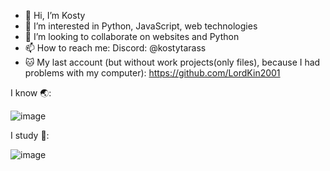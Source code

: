 - 👋 Hi, I’m Kosty
- 👀 I’m interested in Python, JavaScript, web technologies
- 💞️ I’m looking to collaborate on websites and Python
- 📫 How to reach me: Discord: @kostytarass
- 🐱 My last account (but without work projects(only files), because I had problems with my computer): https://github.com/LordKin2001


I know 🌏:


![image](https://github.com/Willyamdevon/Willyamdevon/assets/151402518/374305eb-c29a-45ac-a87e-1d4ccc181c1c)


I study 🏫:


![image](https://github.com/Willyamdevon/Willyamdevon/assets/151402518/5df57a0d-c125-4199-be07-87ca42a991c0)



<!---
Willyamdevon/Willyamdevon is a ✨ special ✨ repository because its `README.md` (this file) appears on your GitHub profile.
You can click the Preview link to take a look at your changes.
--->
